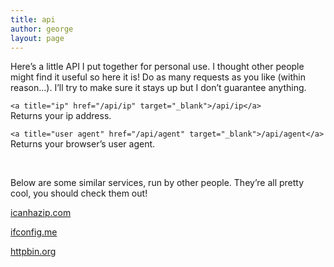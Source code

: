 ```yaml
---
title: api
author: george
layout: page
---
```

Here&#8217;s a little API I put together for personal use. I thought other people might find it useful so here it is! Do as many requests as you like (within reason&#8230;). I&#8217;ll try to make sure it stays up but I don&#8217;t guarantee anything.

`<a title="ip" href="/api/ip" target="_blank">/api/ip</a>`  
Returns your ip address.

`<a title="user agent" href="/api/agent" target="_blank">/api/agent</a>`  
Returns your browser&#8217;s user agent.

&nbsp;

Below are some similar services, run by other people. They&#8217;re all pretty cool, you should check them out!

<a title="icanhazip.com" href="http://icanhazip.com/" target="_blank">icanhazip.com</a>

<a title="ifconfig.me" href="http://ifconfig.me/" target="_blank">ifconfig.me</a>

<a title="httpbin.org" href="http://httpbin.org/" target="_blank">httpbin.org</a>